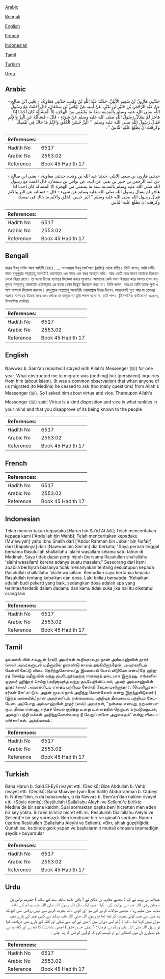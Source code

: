 [Arabic](#arabic)

[Bengali](#bengali)

[English](#english)

[French](#french)

[Indonesian](#indonesian)

[Tamil](#tamil)

[Turkish](#turkish)

[Urdu](#urdu)

## Arabic


<div dir="rtl" lang="ar" style={{fontSize:'larger',backgroundColor:'#f8f9fa',padding:20}}>
حَدَّثَنِي هَارُونُ بْنُ سَعِيدٍ الأَيْلِيُّ، حَدَّثَنَا عَبْدُ اللَّهِ بْنُ وَهْبٍ، حَدَّثَنِي مُعَاوِيَةُ، - يَعْنِي ابْنَ صَالِحٍ - عَنْ عَبْدِ الرَّحْمَنِ بْنِ جُبَيْرِ بْنِ نُفَيْرٍ، عَنْ أَبِيهِ، عَنْ نَوَّاسِ بْنِ سِمْعَانَ، قَالَ أَقَمْتُ مَعَ رَسُولِ اللَّهِ صلى الله عليه وسلم بِالْمَدِينَةِ سَنَةً مَا يَمْنَعُنِي مِنَ الْهِجْرَةِ إِلاَّ الْمَسْأَلَةُ كَانَ أَحَدُنَا إِذَا هَاجَرَ لَمْ يَسْأَلْ رَسُولَ اللَّهِ صلى الله عليه وسلم عَنْ شَىْءٍ - قَالَ - فَسَأَلْتُهُ عَنِ الْبِرِّ وَالإِثْمِ فَقَالَ رَسُولُ اللَّهِ صلى الله عليه وسلم ‏ "‏ الْبِرُّ حُسْنُ الْخُلُقِ وَالإِثْمُ مَا حَاكَ فِي نَفْسِكَ وَكَرِهْتَ أَنْ يَطَّلِعَ عَلَيْهِ النَّاسُ ‏"‏ ‏.‏
</div>
<div style={{backgroundColor:'#f8f9fa',padding:20, marginBottom: 10}}><table> <thead> <tr> <th>References:</th> <th></th> </tr> </thead> <tbody><tr><td>Hadith No</td><td>6517</td></tr><tr><td>Arabic No</td><td>2553.02</td></tr><tr><td>Reference</td><td>Book 45 Hadith 17</td></tr></tbody></table></div>


<div dir="rtl" lang="ar" style={{fontSize:'larger',backgroundColor:'#f8f9fa',padding:20}}>
حدثني هارون بن سعيد الايلي، حدثنا عبد الله بن وهب، حدثني معاوية، - يعني ابن صالح - عن عبد الرحمن بن جبير بن نفير، عن ابيه، عن نواس بن سمعان، قال اقمت مع رسول الله صلى الله عليه وسلم بالمدينة سنة ما يمنعني من الهجرة الا المسالة كان احدنا اذا هاجر لم يسال رسول الله صلى الله عليه وسلم عن شىء - قال - فسالته عن البر والاثم فقال رسول الله صلى الله عليه وسلم " البر حسن الخلق والاثم ما حاك في نفسك وكرهت ان يطلع عليه الناس
</div>
<div style={{backgroundColor:'#f8f9fa',padding:20, marginBottom: 10}}><table> <thead> <tr> <th>References:</th> <th></th> </tr> </thead> <tbody><tr><td>Hadith No</td><td>6517</td></tr><tr><td>Arabic No</td><td>2553.02</td></tr><tr><td>Reference</td><td>Book 45 Hadith 17</td></tr></tbody></table></div>

## Bengali


<div dir="ltr" lang="bn" style={{fontSize:'larger',backgroundColor:'#f8f9fa',padding:20}}>
হারূন ইবনু সাঈদ আল আইলী (রহঃ) ..... নাওওয়াস ইবনু সাম’আন (রাযিঃ) থেকে বর্ণিত। তিনি বলেন, আমি মাদীনাতে রসূলুল্লাহ সাল্লাল্লাহু আলাইহি ওয়াসাল্লাম এর সাথে এক বছর অবস্থান করি। আর একটি মাত্র কারণ আমাকে হিজরত থেকে বিরত রাখে। তা হলো দীনের ব্যাপারে জিজ্ঞেস করার সুযোগ। আমাদের কেউ যখন হিজরত করে আসত তখন রসূলুল্লাহ সাল্লাল্লাহু আলাইহি ওয়াসাল্লাম এর কাছে কোন কিছুই জিজ্ঞেস করত না। তিনি বলেন, অতএব আমি তাকে পুণ্য ও পাপ সম্পর্কে জিজ্ঞেস করলাম। রসূলুল্লাহ সাল্লাল্লাহু আলাইহি ওয়াসাল্লাম উত্তর দিলেন, সদাচারণই পুণ্য আর যা তোমার অন্তরে সন্দেহের উদ্রেক করে এবং লোকে তা জানুক তা তুমি পছন্দ করো না, তাই পাপ। (ইসলামিক ফাউন্ডেশন ৬২৮৬, ইসলামিক সেন্টার)
</div>
<div style={{backgroundColor:'#f8f9fa',padding:20, marginBottom: 10}}><table> <thead> <tr> <th>References:</th> <th></th> </tr> </thead> <tbody><tr><td>Hadith No</td><td>6517</td></tr><tr><td>Arabic No</td><td>2553.02</td></tr><tr><td>Reference</td><td>Book 45 Hadith 17</td></tr></tbody></table></div>

## English


<div dir="ltr" lang="en" style={{fontSize:'larger',backgroundColor:'#f8f9fa',padding:20}}>
Nawwas b. Sam'an reported:I stayed with Allah's Messenger (ﷺ) for one year. What obstructed me to migrate was (nothing) but (persistent) inquiries from him (about Islam). (It was a common observation) that when anyone of us migrated (to Medina) he ceased to ask (too many questions) from Allah's Messenger (ﷺ). So I asked him about virtue and vice. Thereupon Allah's Messenger (ﷺ) said: Virtue is a kind disposition and vice is what rankles in your mind and that you disapprove of its being known to the people
</div>
<div style={{backgroundColor:'#f8f9fa',padding:20, marginBottom: 10}}><table> <thead> <tr> <th>References:</th> <th></th> </tr> </thead> <tbody><tr><td>Hadith No</td><td>6517</td></tr><tr><td>Arabic No</td><td>2553.02</td></tr><tr><td>Reference</td><td>Book 45 Hadith 17</td></tr></tbody></table></div>

## French


<div dir="ltr" lang="fr" style={{fontSize:'larger',backgroundColor:'#f8f9fa',padding:20}}>

</div>
<div style={{backgroundColor:'#f8f9fa',padding:20, marginBottom: 10}}><table> <thead> <tr> <th>References:</th> <th></th> </tr> </thead> <tbody><tr><td>Hadith No</td><td>6517</td></tr><tr><td>Arabic No</td><td>2553.02</td></tr><tr><td>Reference</td><td>Book 45 Hadith 17</td></tr></tbody></table></div>

## Indonesian


<div dir="ltr" lang="id" style={{fontSize:'larger',backgroundColor:'#f8f9fa',padding:20}}>
Telah menceritakan kepadaku [Harun bin Sa'id Al Aili]; Telah menceritakan kepada kami ['Abdullah bin Wahb]; Telah menceritakan kepadaku [Mu'awiyah] yaitu Ibnu Shalih dari ['Abdur Rahman bin Jubair bin Nufair] dari [Bapaknya] dari [Nawwas bin Sim'an] dia berkata; "Saya pernah tinggal bersama Rasulullah shallallahu 'alaihi wasallam selama satu tahun di Madinah. Saya tidak dapat pergi hijrah (bersama Rasulullah shallallahu 'alaihi wasallam) karena adanya suatu masalah." Seseorang dari kami apabila berhijrah biasanya tidak menanyakan tentang sesuatupun kepada Rasulullah shallallahu 'alaihi wasallam. Kemudian saya bertanya kepada Rasulullah tentang kebaikan dan dosa. Lalu beliau bersabda: 'Kebaikan adalah budi pekerti yang baik, sedangkan dosa adalah apa yang terlintas/terdetik dalam dadamu dan kamu tidak suka jika hal itu diketahui orang lain
</div>
<div style={{backgroundColor:'#f8f9fa',padding:20, marginBottom: 10}}><table> <thead> <tr> <th>References:</th> <th></th> </tr> </thead> <tbody><tr><td>Hadith No</td><td>6517</td></tr><tr><td>Arabic No</td><td>2553.02</td></tr><tr><td>Reference</td><td>Book 45 Hadith 17</td></tr></tbody></table></div>

## Tamil


<div dir="ltr" lang="ta" style={{fontSize:'larger',backgroundColor:'#f8f9fa',padding:20}}>
நவ்வாஸ் பின் சம்ஆன் (ரலி) அவர்கள் கூறியதாவது: நான் அல்லாஹ்வின் தூதர் (ஸல்) அவர்களுடன் மதீனாவில் ஓராண்டு காலம் தங்கியிருந்தேன். அவர்களிடம் கேள்வி கேட்டு விடை தெரிந்துகொள்வ(து இயலாமல் போய் விடுமோ என்ப)தே ஹிஜ்ரத் செய்(து மதீனாவில் வந்து குடியேறு)வதற்கு எனக்குத் தடையாக இருந்தது. எங்களில் ஒருவர் ஹிஜ்ரத் செய்து (மதீனாவுக்கு வந்து குடியேறி)விட்டால், அவர் அல்லாஹ்வின் தூதர் (ஸல்) அவர்களிடம் எதைப் பற்றியும் கேள்வி கேட்காமலிருந்தார். (வெளியூர்காரர்கள் கேட்கட்டும். அதன் மூலம் நாம் அறிந்து கொள்வோம் என்று இருந்துவிடுவார்.) (இந்த வகையில்,)நான் அவர்களிடம் நன்மையைப் பற்றியும் தீமையைப் பற்றியும் கேட்டேன். அப்போது அல்லாஹ்வின் தூதர் (ஸல்) அவர்கள், "நன்மை என்பது, நற்பண்பாகும். தீமை என்பது, எந்தச் செயல் குறித்து உனது உள்ளத்தில் நெருடல் ஏற்படுவதுடன், அதைப் பற்றி மக்கள் அறிந்துகொள்வதை நீ வெறுப்பாயோ அதுவாகும்" என்று விடையளித்தார்கள். அத்தியாயம் :
</div>
<div style={{backgroundColor:'#f8f9fa',padding:20, marginBottom: 10}}><table> <thead> <tr> <th>References:</th> <th></th> </tr> </thead> <tbody><tr><td>Hadith No</td><td>6517</td></tr><tr><td>Arabic No</td><td>2553.02</td></tr><tr><td>Reference</td><td>Book 45 Hadith 17</td></tr></tbody></table></div>

## Turkish


<div dir="ltr" lang="tr" style={{fontSize:'larger',backgroundColor:'#f8f9fa',padding:20}}>
Bana Harun b. Saîd El-Eylî rivayet etti. (Dediki): Bize Abdullah b. Vehb rivayet etti. (Dediki): Bana Muaviye (yani İbni Salih) Abdurrahman b. Cübeyr b. Nüfeyr'den, o da babasından, o da Nevvas b. Sem'an'dan naklen rivayet etti. (Şöyle demiş): Resûlullah (Sallallahu Aleyhi ve Sellem)'e birlikte Medine'de bir sene kaldım. Sual sormaktan başka beni hicretten men eden bir şey yoktu. Bizden bîrimiz hicret etti mi, Resûlullah (Sallallahu Aleyhi ve Sellem)'e bir şey sormazdı. Ben kendisine birr ve günah'ı sordum. Bunun üzerine Resûlullah (Sallallahu Aleyhi ve Sellem); «Birr, ahlak güzelliğidir. Günah ise, kalbinde gıcık yapan ve başkalarının muttali olmasını istemediğin şeydir.» buyurdular
</div>
<div style={{backgroundColor:'#f8f9fa',padding:20, marginBottom: 10}}><table> <thead> <tr> <th>References:</th> <th></th> </tr> </thead> <tbody><tr><td>Hadith No</td><td>6517</td></tr><tr><td>Arabic No</td><td>2553.02</td></tr><tr><td>Reference</td><td>Book 45 Hadith 17</td></tr></tbody></table></div>

## Urdu


<div dir="rtl" lang="ur" style={{fontSize:'larger',backgroundColor:'#f8f9fa',padding:20}}>
عبداللہ بن وہب نے کہا : مجھے معاویہ بن صالح نے ( باقی ماندہ سابقہ سند کے ساتھ ) حضرت نواس بن سمعان رضی اللہ عنہ سے روایت کی ، کہا : میں ایک سال تک رسول اللہ صلی اللہ علیہ وسلم کے ساتھ مدینہ میں مقیم رہا ۔ مجھے سوالات کرنے کے سوا اور کوئی بات ہجرت کرنے سے نہیں روکتی تھی کیونکہ ہم میں سے جب کوئی ہجرت کر لیتا تھا تو رسول اللہ صلی اللہ علیہ وسلم سے کسی چیز کے بارے میں سوال نہیں کرتا تھا ۔ کہا : ( تو اسی دوران مین ) میں نے آپ سے نیکی اور گناہ کے بارے میں دریافت کیا تو رسول اللہ صلی اللہ علیہ وسلم نے فرمایا : " نیکی حسن خلق ( اچھی عادات ) کا نام ہے اور گناہ وہ ہے جو تمہارے دل میں کھٹکے اور تم ناپسند کرو کہ لوگوں کو اس کا پتہ چلے ۔
</div>
<div style={{backgroundColor:'#f8f9fa',padding:20, marginBottom: 10}}><table> <thead> <tr> <th>References:</th> <th></th> </tr> </thead> <tbody><tr><td>Hadith No</td><td>6517</td></tr><tr><td>Arabic No</td><td>2553.02</td></tr><tr><td>Reference</td><td>Book 45 Hadith 17</td></tr></tbody></table></div>